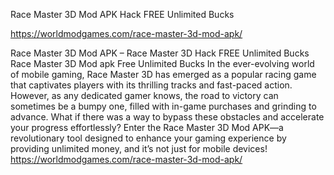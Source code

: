 Race Master 3D Mod APK Hack FREE Unlimited Bucks

https://worldmodgames.com/race-master-3d-mod-apk/

Race Master 3D Mod APK – Race Master 3D Hack FREE Unlimited Bucks
Race Master 3D Mod apk Free Unlimited Bucks
In the ever-evolving world of mobile gaming, Race Master 3D has emerged as a popular racing game that captivates players with its thrilling tracks and fast-paced action. However, as any dedicated gamer knows, the road to victory can sometimes be a bumpy one, filled with in-game purchases and grinding to advance. What if there was a way to bypass these obstacles and accelerate your progress effortlessly? Enter the Race Master 3D Mod APK—a revolutionary tool designed to enhance your gaming experience by providing unlimited money, and it’s not just for mobile devices!
https://worldmodgames.com/race-master-3d-mod-apk/
